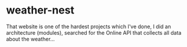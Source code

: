 # weather-nest

That website is one of the hardest projects which I've done, I did an architecture (modules), searched for the Online API that collects all data about the weather...
